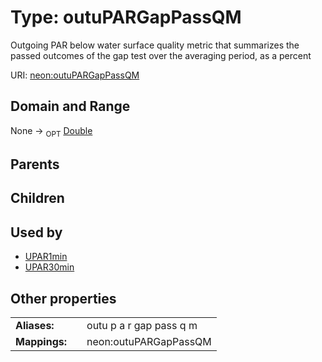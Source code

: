 
# Type: outuPARGapPassQM


Outgoing PAR below water surface quality metric that summarizes the passed outcomes of the gap test over the averaging period, as a percent

URI: [neon:outuPARGapPassQM](https://data.neonscience.org/outuPARGapPassQM)


## Domain and Range

None ->  <sub>OPT</sub> [Double](types/Double.md)

## Parents


## Children


## Used by

 * [UPAR1min](UPAR1min.md)
 * [UPAR30min](UPAR30min.md)

## Other properties

|  |  |  |
| --- | --- | --- |
| **Aliases:** | | outu p a r gap pass q m |
| **Mappings:** | | neon:outuPARGapPassQM |

